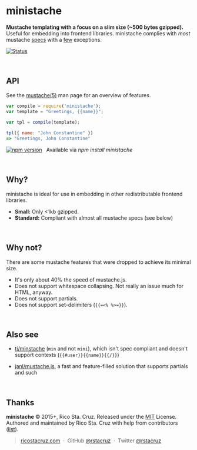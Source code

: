# ministache

**Mustache templating with a focus on a slim size (~500 bytes gzipped).**
Useful for embedding into frontend libraries. ministache complies with *most*
mustache [specs] with a [few](#why-not) exceptions.

[![Status](http://img.shields.io/travis/rstacruz/ministache/master.svg?style=flat)](https://travis-ci.org/rstacruz/ministache "See test builds")

<br>

## API

See the [mustache(5)](http://mustache.github.io/mustache.5.html) man page for
an overview of features.

```js
var compile = require('ministache');
var template = "Greetings, {{name}}";

var tpl = compile(template);
  
tpl({ name: "John Constantine" })
=> "Greetings, John Constantine"
```

[![npm version](http://img.shields.io/npm/v/ministache.svg?style=flat)](https://npmjs.org/package/ministache "View this project on npm")
&nbsp; Available via *npm install ministache*

<br>

## Why?

ministache is ideal for use in embedding in other redistributable frontend
libraries.

* __Small:__ Only <1kb gzipped.
* __Standard:__ Compliant with almost all mustache specs (see below)

<br>

## Why not?

There are some mustache features that were dropped to achieve its minimal size.

* It's only about 40% the speed of mustache.js.
* Does not support whitespace collapsing. Not really an issue much for HTML, anyway.
* Does not support partials.
* Does not support set-delimiters (`{{=<% %>=}}`).

<br>

## Also see

* [tj/minstache](https://github.com/visionmedia/minstache) (`min` and not `mini`), which isn't spec compliant and doesn't support contexts (`{{#user}}{{name}}{{/}}`)

* [janl/mustache.js](https://github.com/janl/mustache.js), a fast and feature-filled solution that supports partials and such

[specs]: https://github.com/mustache/spec

<br>

## Thanks

**ministache** © 2015+, Rico Sta. Cruz. Released under the [MIT] License.<br>
Authored and maintained by Rico Sta. Cruz with help from contributors ([list][contributors]).

> [ricostacruz.com](http://ricostacruz.com) &nbsp;&middot;&nbsp;
> GitHub [@rstacruz](https://github.com/rstacruz) &nbsp;&middot;&nbsp;
> Twitter [@rstacruz](https://twitter.com/rstacruz)

[MIT]: http://mit-license.org/
[contributors]: http://github.com/rstacruz/ministache/contributors
